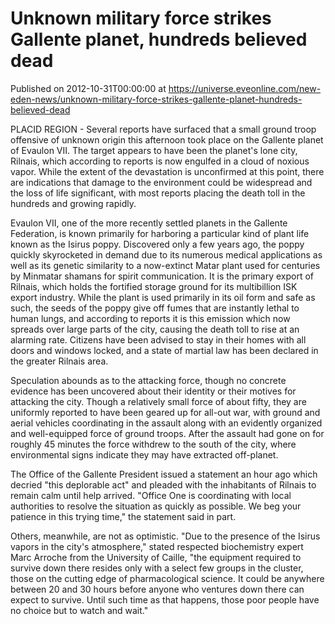 # Unknown military force strikes Gallente planet, hundreds believed dead
Published on 2012-10-31T00:00:00 at https://universe.eveonline.com/new-eden-news/unknown-military-force-strikes-gallente-planet-hundreds-believed-dead

PLACID REGION - Several reports have surfaced that a small ground troop offensive of unknown origin this afternoon took place on the Gallente planet of Evaulon VII. The target appears to have been the planet's lone city, Rilnais, which according to reports is now engulfed in a cloud of noxious vapor. While the extent of the devastation is unconfirmed at this point, there are indications that damage to the environment could be widespread and the loss of life significant, with most reports placing the death toll in the hundreds and growing rapidly.

Evaulon VII, one of the more recently settled planets in the Gallente Federation, is known primarily for harboring a particular kind of plant life known as the Isirus poppy. Discovered only a few years ago, the poppy quickly skyrocketed in demand due to its numerous medical applications as well as its genetic similarity to a now-extinct Matar plant used for centuries by Minmatar shamans for spirit communication. It is the primary export of Rilnais, which holds the fortified storage ground for its multibillion ISK export industry. While the plant is used primarily in its oil form and safe as such, the seeds of the poppy give off fumes that are instantly lethal to human lungs, and according to reports it is this emission which now spreads over large parts of the city, causing the death toll to rise at an alarming rate. Citizens have been advised to stay in their homes with all doors and windows locked, and a state of martial law has been declared in the greater Rilnais area.

Speculation abounds as to the attacking force, though no concrete evidence has been uncovered about their identity or their motives for attacking the city. Though a relatively small force of about fifty, they are uniformly reported to have been geared up for all-out war, with ground and aerial vehicles coordinating in the assault along with an evidently organized and well-equipped force of ground troops. After the assault had gone on for roughly 45 minutes the force withdrew to the south of the city, where environmental signs indicate they may have extracted off-planet.

The Office of the Gallente President issued a statement an hour ago which decried "this deplorable act" and pleaded with the inhabitants of Rilnais to remain calm until help arrived. "Office One is coordinating with local authorities to resolve the situation as quickly as possible. We beg your patience in this trying time," the statement said in part.

Others, meanwhile, are not as optimistic. "Due to the presence of the Isirus vapors in the city's atmosphere," stated respected biochemistry expert Marc Arroche from the University of Caille, "the equipment required to survive down there resides only with a select few groups in the cluster, those on the cutting edge of pharmacological science. It could be anywhere between 20 and 30 hours before anyone who ventures down there can expect to survive. Until such time as that happens, those poor people have no choice but to watch and wait."
